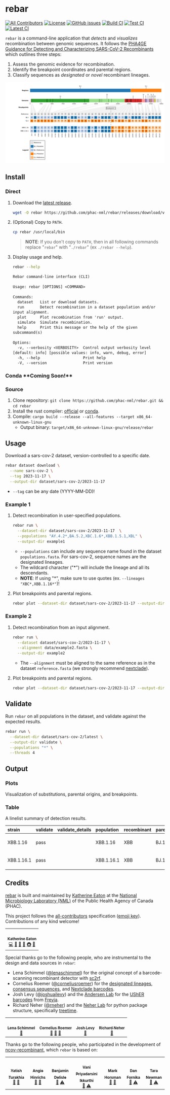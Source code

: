 # rebar

[![All Contributors](https://img.shields.io/badge/all_contributors-11-orange.svg?style=flat-square)](#credits)
[![License](https://img.shields.io/badge/License-Apache_2.0-blue.svg)](https://github.com/phac-nml/rebar/blob/master/LICENSE)
[![GitHub issues](https://img.shields.io/github/issues/phac-nml/rebar.svg)](https://github.com/phac-nml/rebar/issues)
[![Build CI](https://github.com/phac-nml/rebar/actions/workflows/build.yaml/badge.svg)](https://github.com/phac-nml/rebar/actions/workflows/build.yaml)
[![Test CI](https://github.com/phac-nml/rebar/actions/workflows/test.yaml/badge.svg)](https://github.com/phac-nml/rebar/actions/workflows/test.yaml)
[![Latest CI](https://github.com/phac-nml/rebar/actions/workflows/latest.yaml/badge.svg)](https://github.com/phac-nml/rebar/actions/workflows/latest.yaml)

`rebar` is a command-line application that _detects_ and _visualizes_ recombination between genomic sequences. It follows the [PHA4GE Guidance for Detecting and Characterizing SARS-CoV-2 Recombinants](https://github.com/pha4ge/pipeline-resources/blob/main/docs/sc2-recombinants.md) which outlines three steps:

1. Assess the genomic evidence for recombination.
1. Identify the breakpoint coordinates and parental regions.
1. Classify sequences as _designated_ or _novel_ recombinant lineages.

![plot_XBB.1.16](images/XBB_BJ.1_CJ.1_22897-22941.png)

## Install

### Direct

1. Download the [latest release](https://github.com/phac-nml/rebar/releases/download/v0.1.1/rebar-x86_64-unknown-linux-musl).

    ```bash
    wget -O rebar https://github.com/phac-nml/rebar/releases/download/v0.1.1/rebar-x86_64-unknown-linux-musl
    ```

1. (Optional) Copy to `PATH`.

    ```bash
    cp rebar /usr/local/bin
    ```

    > **NOTE**: If you don't copy to `PATH`, then in all following commands replace "`rebar`" with "`./rebar`" (ex `./rebar --help`).

1. Display usage and help.

    ```bash
    rebar --help
    ```

    ```text
    Rebar command-line interface (CLI)

    Usage: rebar [OPTIONS] <COMMAND>

    Commands:
      dataset   List or download datasets.
      run       Detect recombination in a dataset population and/or input alignment.
      plot      Plot recombination from 'run' output.
      simulate  Simulate recombination.
      help      Print this message or the help of the given subcommand(s)

    Options:
      -v, --verbosity <VERBOSITY>  Control output verbosity level [default: info] [possible values: info, warn, debug, error]
      -h, --help                   Print help
      -V, --version                Print version
    ```

### Conda \*\*Coming Soon!\*\*

### Source

1. Clone repository: `git clone https://github.com/phac-nml/rebar.git && cd rebar`
1. Install the rust compiler: [official](https://doc.rust-lang.org/cargo/getting-started/installation.html) or [conda](https://anaconda.org/conda-forge/rust).
1. Compile: `cargo build --release --all-features --target x86_64-unknown-linux-gnu`
    - Output binary: `target/x86_64-unknown-linux-gnu/release/rebar`

## Usage

Download a sars-cov-2 dataset, version-controlled to a specific date.

  ```bash
  rebar dataset download \
    --name sars-cov-2 \
    --tag 2023-11-17 \
    --output-dir dataset/sars-cov-2/2023-11-17
  ```

- `--tag` can be any date (YYYY-MM-DD)!

### Example 1

1. Detect recombination in user-specified populations.

    ```bash
    rebar run \
      --dataset-dir dataset/sars-cov-2/2023-11-17  \
      --populations "AY.4.2*,BA.5.2,XBC.1.6*,XBB.1.5.1,XBL" \
      --output-dir example1
    ```

    - `--populations` can include any sequence name found in the dataset `populations.fasta`. For sars-cov-2, sequence names are the designated lineages.
    - The wildcard character ("\*") will include the lineage and all its descendants.
    - **NOTE**: If using "\*", make sure to use quotes (ex. `--lineages "XBC*,XBB.1.16*"`)!

1. Plot breakpoints and parental regions.

    ```bash
    rebar plot --dataset-dir dataset/sars-cov-2/2023-11-17 --output-dir example1
    ```

### Example 2

1. Detect recombination from an input alignment.

    ```bash
    rebar run \
      --dataset dataset/sars-cov-2/2023-11-17 \
      --alignment data/example2.fasta \
      --output-dir example2
    ```

    - The `--alignment` must be aligned to the same reference as in the dataset `reference.fasta` (we strongly recommend [nextclade](https://clades.nextstrain.org/)).

1. Plot breakpoints and parental regions.

    ```bash
    rebar plot --dataset-dir dataset/sars-cov-2/2023-11-17 --output-dir example2
    ```

## Validate

Run `rebar` on all populations in the dataset, and validate against the expected results.

```bash
rebar run \
  --dataset-dir dataset/sars-cov-2/latest \
  --output-dir validate \
  --populations "*" \
  --threads 4
```

## Output

### Plots

Visualization of substitutions, parental origins, and breakpoints.

### Table

A linelist summary of detection results.

|strain               |validate|validate_details|population|recombinant|parents  |breakpoints|edge_case|unique_key               |regions                          |private|diagnostic|genome_length|dataset_name|dataset_tag|cli_version|
|:--------------------|:-------|:---------------|:---------|:----------|:--------|:----------|:--------|:------------------------|:--------------------------------|:------|:---------|:------------|:-----------|:----------|:----------|
|XBB.1.16  |pass    |                |XBB.1.16  |XBB        |BJ.1,CJ.1|22897-22941|false    |XBB_BJ.1_CJ.1_22897-22941|261-22896\|BJ.1,22942-29118\|CJ.1|       |NA        |29903        |sars-cov-2  |2023-11-17 |0.1.0      |
|XBB.1.16.1|pass    |                |XBB.1.16.1|XBB        |BJ.1,CJ.1|22897-22941|false    |XBB_BJ.1_CJ.1_22897-22941|261-22896\|BJ.1,22942-29118\|CJ.1|       |NA        |29903        |sars-cov-2  |2023-11-17 |0.1.0      |

## Credits

[rebar](https://github.com/phac-nml/rebar) is built and maintained by [Katherine Eaton](https://ktmeaton.github.io/) at the [National Microbiology Laboratory (NML)](https://github.com/phac-nml) of the Public Health Agency of Canada (PHAC).

This project follows the [all-contributors](https://github.com/all-contributors/all-contributors) specification ([emoji key](https://allcontributors.org/docs/en/emoji-key)). Contributions of any kind welcome!

<table>
  <tr>
    <td align="center"><a href="https://ktmeaton.github.io"><img src="https://s.gravatar.com/avatar/0b9dc28b3e64b59f5ce01e809d214a4e?s=80" width="100px;" alt=""/><br /><sub><b>Katherine Eaton</b></sub></a><br /><a href="https://github.com/phac-nml/rebar/commits?author=ktmeaton" title="Code">💻</a> <a href="https://github.com/phac-nml/rebar/commits?author=ktmeaton" title="Documentation">📖</a> <a href="#design-ktmeaton" title="Design">🎨</a> <a href="#ideas-ktmeaton" title="Ideas, Planning, & Feedback">🤔</a> <a href="#infra-ktmeaton" title="Infrastructure (Hosting, Build-Tools, etc)">🚇</a> <a href="#maintenance-ktmeaton" title="Maintenance">🚧</a></td>
  </tr>
</table>

Special thanks go to the following people, who are instrumental to the design and data sources in `rebar`:

- Lena Schimmel ([@lenaschimmel](https://github.com/lenaschimmel)) for the original concept of a barcode-scanning recombinant detector with [sc2rf](https://github.com/lenaschimmel/sc2rf).
- Cornelius Roemer ([@corneliusroemer](https://github.com/corneliusroemer)) for the [designated lineages](https://github.com/cov-lineages/pango-designation), [consensus sequences](https://github.com/yatisht/usher), and [Nextclade barcodes](https://raw.githubusercontent.com/corneliusroemer/pango-sequences/main/data/pango-consensus-sequences_summary.json).
- Josh Levy ([@joshuailevy](https://github.com/andersen-lab/Freyja-data)) and the [Andersen Lab](https://github.com/andersen-lab) for the [UShER barcodes](https://github.com/yatisht/usher) from [Freyja](https://github.com/andersen-lab/Freyja).
- Richard Neher ([@rneher](https://github.com/rneher)) and the [Neher Lab](https://github.com/neherlab) for python package structure, specifically [treetime](https://github.com/neherlab/treetime).

<table>
  <tr>
    <td align="center">
      <a href="https://github.com/lenaschimmel"><img src="https://avatars.githubusercontent.com/u/1325019?v=4&s=100" width="100px;" alt=""/>
        <br />
        <sub><b>Lena Schimmel</b></sub>
      </a>
      <br />
      <a href="https://github.com/lenaschimmel/sc2rf" title="Ideas: sc2rf">🤔</a>
    </td>
    <td align="center">
      <a href="https://github.com/corneliusroemer">
        <img src="https://avatars.githubusercontent.com/u/25161793?v=4&s=100" width="100px;" alt=""/>
        <br />
        <sub><b>Cornelius Roemer</b></sub>
      </a>
      <br />
      <a href="https://github.com/cov-lineages/pango-designation" title="Data: Lineage Designations">🔣</a>
      <a href="https://github.com/corneliusroemer/pango-sequences" title="Data: Consensus Sequences">🔣</a>
      <a href="https://github.com/corneliusroemer/pango-sequences" title="Data: Nextclade Barcodes">🔣</a>
    </td>
    <td align="center">
      <a href="https://github.com/joshuailevy">
      <img src="https://avatars.githubusercontent.com/u/19437463?v=4&s=100" width="100px;" alt=""/>
        <br />
        <sub><b>Josh Levy</b></sub>
      </a>
      <br />
      <a href="https://github.com/andersen-lab/Freyja-data" title="Data: UShER Barcodes">🔣</a>
    </td>
    <td align="center">
      <a href="https://github.com/rneher">
      <img src="https://avatars.githubusercontent.com/u/8379168?v=4&s=100" width="100px;" alt=""/>
        <br />
        <sub><b>Richard Neher</b></sub>
      </a>
      <br />
      <a href="https://github.com/neherlab/treetime" title="Ideas: Treetime">🤔</a>
    </td>  
  </tr>
</table>

Thanks go to the following people, who participated in the development of [ncov-recombinant](https://github.com/ktmeaton/ncov-recombinant), which `rebar` is based on:

<table>
  <tr>
    <td align="center">
      <a href="https://github.com/yatisht"><img src="https://avatars.githubusercontent.com/u/34664884?v=4s=100" width="100px;" alt=""/>
        <br />
        <sub><b>Yatish Turakhia</b></sub>
      </a>
      <br />
      <a href="https://github.com/yatisht/usher" title="Data: UShER">🔣</a>
      <a href="https://github.com/yatisht/usher" title="Ideas: UShER">🤔</a>
    </td>
    <td align="center">
      <a href="https://github.com/AngieHinrichs"><img src="https://avatars.githubusercontent.com/u/186983?v=4?v=4s=100" width="100px;" alt=""/>
        <br />
        <sub><b>Angie Hinrichs</b></sub>
      </a>
      <br />
      <a href="https://github.com/yatisht/usher" title="Data: UShER">🔣</a>
      <a href="https://github.com/yatisht/usher" title="Ideas: UShER">🤔</a>
    </td>
    <td align="center"><a href="https://www.inspq.qc.ca/en/auteurs/2629/all"><img src="https://i1.rgstatic.net/ii/profile.image/278724097396748-1443464411327_Q128/Benjamin-Delisle.jpg?s=100" width="100px;" alt=""/><br /><sub><b>Benjamin Delisle</b></sub></a><br /><a href="https://github.com/phac-nml/rebar/issues?q=author%3Abenjamindeslisle" title="Bug eports">🐛</a> <a href="https://github.com/phac-nml/rebar/commits?author=benjamindeslisle" title="Tests">⚠️</a></td>  
    <td align="center"><a href="https://ca.linkedin.com/in/dr-vani-priyadarsini-ikkurti-4a2ab676"><img src="https://media-exp1.licdn.com/dms/image/C5603AQHaG8Xx4QLXSQ/profile-displayphoto-shrink_200_200/0/1569339145568?e=2147483647&v=beta&t=3WrvCciW-x8J3Aw4JHGrWOpuqiikrrGV2KsDaISnHIw" width="100px;" alt=""/><br /><sub><b>Vani Priyadarsini Ikkurthi</b></sub></a><br /><a href="https://github.com/phac-nml/rebar/issues?q=author%3Avanipriyadarsiniikkurthi" title="Bug reports">🐛</a> <a href="https://github.com/phac-nml/rebar/commits?author=vanipriyadarsiniikkurthi" title="Tests">⚠️</a></td>
    <td align="center"><a href="https://ca.linkedin.com/in/mark-horsman-52a14740"><img src="https://ui-avatars.com/api/?name=Mark+Horsman?s=100" width="100px;" alt=""/><br /><sub><b>Mark Horsman</b></sub></a><br /><a href="#ideas-markhorsman" title="Ideas, Planning, & Feedback">🤔</a> <a href="#design-markhorsman" title="Design">🎨</a></td>
    <td align="center"><a href="https://github.com/dfornika"><img src="https://avatars.githubusercontent.com/u/145659?v=4?s=100" width="100px;" alt=""/><br /><sub><b>Dan Fornika</b></sub></a><br /><a href="#ideas-dfornika" title="Ideas, Planning, & Feedback">🤔</a> <a href="https://github.com/phac-nml/rebar/commits?author=dfornika" title="Tests">⚠️</a></td>
    <td align="center"><img src="https://ui-avatars.com/api/?name=Tara+Newman?s=100" width="100px;" alt=""/><br /><sub><b>Tara Newman</b></sub><br /><a href="#ideas-TaraNewman" title="Ideas, Planning, & Feedback">🤔</a> <a href="https://github.com/phac-nml/rebar/commits?author=TaraNewman" title="Tests">⚠️</a></td>  
  </tr>  

</table>
